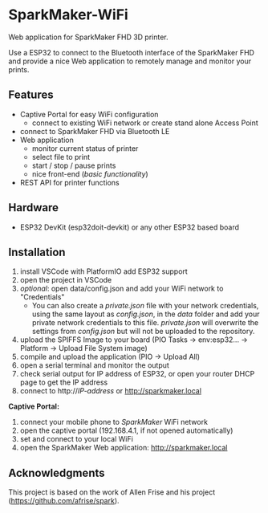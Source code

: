 SparkMaker-WiFi
===============

Web application for SparkMaker FHD 3D printer.

Use a ESP32 to connect to the Bluetooth interface of the SparkMaker FHD and provide a nice Web application to remotely manage and monitor your prints.

Features
--------
- Captive Portal for easy WiFi configuration
  - connect to existing WiFi network or create stand alone Access Point
- connect to SparkMaker FHD via Bluetooth LE
- Web application
  - monitor current status of printer
  - select file to print
  - start / stop / pause prints
  - nice front-end (*basic functionality*)
- REST API for printer functions

Hardware
--------
- ESP32 DevKit (esp32doit-devkit) or any other ESP32 based board


Installation
------------
1. install VSCode with PlatformIO add ESP32 support
2. open the project in VSCode
3. *optional*: open data/config.json and add your WiFi network to "Credentials"
    - You can also create a *private.json* file with your network credentials, using the same layout as *config.json*, in the *data* folder and add your private network credentials to this file. *private.json* will overwrite the settings from *config.json* but will not be uploaded to the repository.
4. upload the SPIFFS Image to your board (PIO Tasks -> env:esp32... -> Platform -> Upload File System image)
5. compile and upload the application (PIO -> Upload All)
6. open a serial terminal and monitor the output
7. check serial output for IP address of ESP32, or open your router DHCP page to get the IP address
8. connect to http://*IP-address* or http://sparkmaker.local

**Captive Portal:**
1. connect your mobile phone to *SparkMaker* WiFi network
2.   open the captive portal (192.168.4.1, if not opened automatically)
3.  set and connect to your local WiFi
4.  open the SparkMaker Web application: http://sparkmaker.local




Acknowledgments
---------------

This project is based on the work of Allen Frise and his project (https://github.com/afrise/spark).
